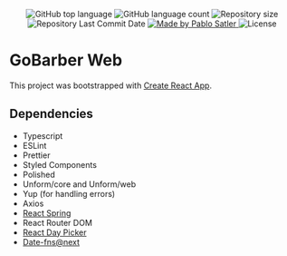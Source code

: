 
<p align="center">
  <img alt="GitHub top language" src="https://img.shields.io/github/languages/top/psatler/barbershop-frontend.svg">

  <img alt="GitHub language count" src="https://img.shields.io/github/languages/count/psatler/barbershop-frontend.svg">

  <img alt="Repository size" src="https://img.shields.io/github/repo-size/psatler/barbershop-frontend.svg">

  <img alt="Repository Last Commit Date" src="https://img.shields.io/github/last-commit/psatler/barbershop-frontend?color=blue">

  <a href="https://www.linkedin.com/in/pablosatler/">
    <img alt="Made by Pablo Satler" src="https://img.shields.io/badge/made%20by-Pablo%20Satler-blue">
  </a>

  <img alt="License" src="https://img.shields.io/github/license/psatler/barbershop-frontend?color=blue">

</p>

# GoBarber Web


This project was bootstrapped with [Create React App](https://github.com/facebook/create-react-app).





## Dependencies

- Typescript
- ESLint
- Prettier
- Styled Components
- Polished
- Unform/core and Unform/web
- Yup (for handling errors)
- Axios
- [React Spring](https://www.react-spring.io/)
- React Router DOM
- [React Day Picker](https://react-day-picker.js.org/)
- [Date-fns@next]()





